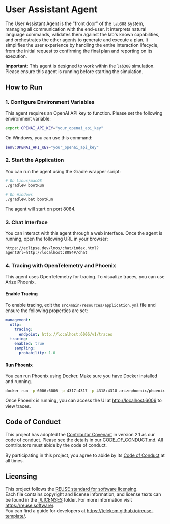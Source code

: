<!--
SPDX-FileCopyrightText: 2023 Deutsche Telekom AG

SPDX-License-Identifier: CC0-1.0    
-->
# User Assistant Agent

The User Assistant Agent is the "front door" of the `lab308` system, managing all communication with the end-user. It interprets natural language commands, validates them against the lab's known capabilities, and orchestrates the other agents to generate and execute a plan. It simplifies the user experience by handling the entire interaction lifecycle, from the initial request to confirming the final plan and reporting on its execution.

**Important:** This agent is designed to work within the `lab308` simulation. Please ensure this agent is running before starting the simulation.

## How to Run

### 1. Configure Environment Variables

This agent requires an OpenAI API key to function. Please set the following environment variable:

```bash
export OPENAI_API_KEY="your_openai_api_key"
```

On Windows, you can use this command:

```powershell
$env:OPENAI_API_KEY="your_openai_api_key"
```

### 2. Start the Application

You can run the agent using the Gradle wrapper script:

```bash
# On Linux/macOS
./gradlew bootRun

# On Windows
./gradlew.bat bootRun
```

The agent will start on port 8084.

### 3. Chat Interface

You can interact with this agent through a web interface. Once the agent is running, open the following URL in your browser:

```
https://eclipse.dev/lmos/chat/index.html?agentUrl=http://localhost:8084#/chat
```

### 4. Tracing with OpenTelemetry and Phoenix

This agent uses OpenTelemetry for tracing. To visualize traces, you can use Arize Phoenix.

#### Enable Tracing

To enable tracing, edit the `src/main/resources/application.yml` file and ensure the following properties are set:

```yaml
management:
  otlp:
    tracing:
      endpoint: http://localhost:6006/v1/traces
  tracing:
    enabled: true
    sampling:
      probability: 1.0
```

#### Run Phoenix

You can run Phoenix using Docker. Make sure you have Docker installed and running.

```bash
docker run -p 6006:6006 -p 4317:4317 -p 4318:4318 arizephoenix/phoenix:latest
```

Once Phoenix is running, you can access the UI at [http://localhost:6006](http://localhost:6006) to view traces.

## Code of Conduct

This project has adopted the [Contributor Covenant](https://www.contributor-covenant.org/) in version 2.1 as our code of conduct. Please see the details in our [CODE_OF_CONDUCT.md](CODE_OF_CONDUCT.md). All contributors must abide by the code of conduct.

By participating in this project, you agree to abide by its [Code of Conduct](./CODE_OF_CONDUCT.md) at all times.

## Licensing

This project follows the [REUSE standard for software licensing](https://reuse.software/).    
Each file contains copyright and license information, and license texts can be found in the [./LICENSES](./LICENSES) folder. For more information visit https://reuse.software/.    
You can find a guide for developers at https://telekom.github.io/reuse-template/.   
